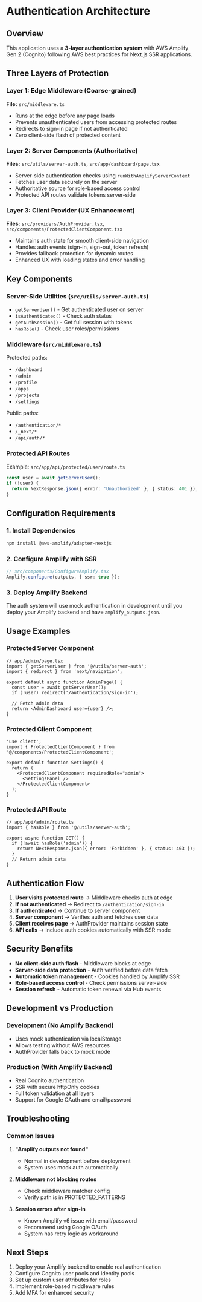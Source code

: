 # Authentication Architecture

## Overview
This application uses a **3-layer authentication system** with AWS Amplify Gen 2 (Cognito) following AWS best practices for Next.js SSR applications.

## Three Layers of Protection

### Layer 1: Edge Middleware (Coarse-grained)
**File:** `src/middleware.ts`
- Runs at the edge before any page loads
- Prevents unauthenticated users from accessing protected routes
- Redirects to sign-in page if not authenticated
- Zero client-side flash of protected content

### Layer 2: Server Components (Authoritative)
**Files:** `src/utils/server-auth.ts`, `src/app/dashboard/page.tsx`
- Server-side authentication checks using `runWithAmplifyServerContext`
- Fetches user data securely on the server
- Authoritative source for role-based access control
- Protected API routes validate tokens server-side

### Layer 3: Client Provider (UX Enhancement)
**Files:** `src/providers/AuthProvider.tsx`, `src/components/ProtectedClientComponent.tsx`
- Maintains auth state for smooth client-side navigation
- Handles auth events (sign-in, sign-out, token refresh)
- Provides fallback protection for dynamic routes
- Enhanced UX with loading states and error handling

## Key Components

### Server-Side Utilities (`src/utils/server-auth.ts`)
- `getServerUser()` - Get authenticated user on server
- `isAuthenticated()` - Check auth status
- `getAuthSession()` - Get full session with tokens
- `hasRole()` - Check user roles/permissions

### Middleware (`src/middleware.ts`)
Protected paths:
- `/dashboard`
- `/admin`
- `/profile`
- `/apps`
- `/projects`
- `/settings`

Public paths:
- `/authentication/*`
- `/_next/*`
- `/api/auth/*`

### Protected API Routes
Example: `src/app/api/protected/user/route.ts`
```typescript
const user = await getServerUser();
if (!user) {
  return NextResponse.json({ error: 'Unauthorized' }, { status: 401 });
}
```

## Configuration Requirements

### 1. Install Dependencies
```bash
npm install @aws-amplify/adapter-nextjs
```

### 2. Configure Amplify with SSR
```typescript
// src/components/ConfigureAmplify.tsx
Amplify.configure(outputs, { ssr: true });
```

### 3. Deploy Amplify Backend
The auth system will use mock authentication in development until you deploy your Amplify backend and have `amplify_outputs.json`.

## Usage Examples

### Protected Server Component
```tsx
// app/admin/page.tsx
import { getServerUser } from '@/utils/server-auth';
import { redirect } from 'next/navigation';

export default async function AdminPage() {
  const user = await getServerUser();
  if (!user) redirect('/authentication/sign-in');
  
  // Fetch admin data
  return <AdminDashboard user={user} />;
}
```

### Protected Client Component
```tsx
'use client';
import { ProtectedClientComponent } from '@/components/ProtectedClientComponent';

export default function Settings() {
  return (
    <ProtectedClientComponent requiredRole="admin">
      <SettingsPanel />
    </ProtectedClientComponent>
  );
}
```

### Protected API Route
```tsx
// app/api/admin/route.ts
import { hasRole } from '@/utils/server-auth';

export async function GET() {
  if (!await hasRole('admin')) {
    return NextResponse.json({ error: 'Forbidden' }, { status: 403 });
  }
  // Return admin data
}
```

## Authentication Flow

1. **User visits protected route** → Middleware checks auth at edge
2. **If not authenticated** → Redirect to `/authentication/sign-in`
3. **If authenticated** → Continue to server component
4. **Server component** → Verifies auth and fetches user data
5. **Client receives page** → AuthProvider maintains session state
6. **API calls** → Include auth cookies automatically with SSR mode

## Security Benefits

- **No client-side auth flash** - Middleware blocks at edge
- **Server-side data protection** - Auth verified before data fetch
- **Automatic token management** - Cookies handled by Amplify SSR
- **Role-based access control** - Check permissions server-side
- **Session refresh** - Automatic token renewal via Hub events

## Development vs Production

### Development (No Amplify Backend)
- Uses mock authentication via localStorage
- Allows testing without AWS resources
- AuthProvider falls back to mock mode

### Production (With Amplify Backend)
- Real Cognito authentication
- SSR with secure httpOnly cookies
- Full token validation at all layers
- Support for Google OAuth and email/password

## Troubleshooting

### Common Issues

1. **"Amplify outputs not found"**
   - Normal in development before deployment
   - System uses mock auth automatically

2. **Middleware not blocking routes**
   - Check middleware matcher config
   - Verify path is in PROTECTED_PATTERNS

3. **Session errors after sign-in**
   - Known Amplify v6 issue with email/password
   - Recommend using Google OAuth
   - System has retry logic as workaround

## Next Steps

1. Deploy your Amplify backend to enable real authentication
2. Configure Cognito user pools and identity pools
3. Set up custom user attributes for roles
4. Implement role-based middleware rules
5. Add MFA for enhanced security